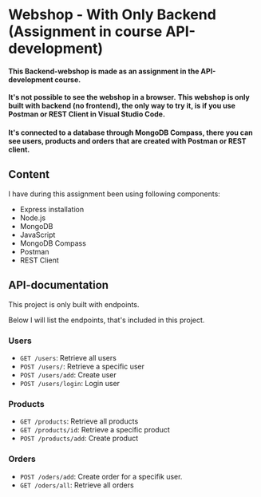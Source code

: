 # Webshop - With Only Backend (Assignment in course API-development)

#### This Backend-webshop is made as an assignment in the API-development course. 

**It's not possible to see the webshop in a browser.**
**This webshop is only built with backend (no frontend), the only way to try it, is if you use Postman or REST Client in Visual Studio Code.**

#### It's connected to a database through MongoDB Compass, there you can see users, products and orders that are created with Postman or REST client.

## Content 

I have during this assignment been using following components:

- Express installation 
- Node.js
- MongoDB 
- JavaScript
- MongoDB Compass
- Postman
- REST Client

## API-documentation 

This project is only built with endpoints. 

Below I will list the endpoints, that's included in this project.

### Users 

- `GET /users`: Retrieve all users
- `POST /users/`: Retrieve a specific user
- `POST /users/add`: Create user
- `POST /users/login`: Login user

### Products

- `GET /products`: Retrieve all products
- `GET /products/id`: Retrieve a specific product 
- `POST /products/add`: Create product

### Orders

- `POST /oders/add`: Create order for a specifik user.
- `GET /oders/all`: Retrieve all orders